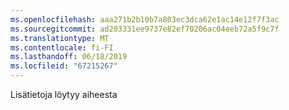 ```yaml
---
ms.openlocfilehash: aaa271b2b10b7a803ec3dca62e1ac14e12f7f3ac
ms.sourcegitcommit: ad203331ee9737e82ef70206ac04eeb72a5f9c7f
ms.translationtype: MT
ms.contentlocale: fi-FI
ms.lasthandoff: 06/18/2019
ms.locfileid: "67215267"
---
```

Lisätietoja löytyy aiheesta